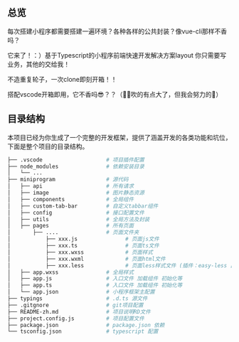 ## 总览
每次搭建小程序都需要搭建一遍环境？各种各样的公共封装？像vue-cli那样不香吗？

它来了！：）基于Typescript的小程序前端快速开发解决方案layout 你只需要写业务，其他的交给我！

不造重复轮子，一次clone即刻开箱！！

搭配vscode开箱即用，它不香吗😎？？（🐂🍺吹的有点大了，但我会努力的💪）

## 目录结构

本项目已经为你生成了一个完整的开发框架，提供了涵盖开发的各类功能和坑位，下面是整个项目的目录结构。

```bash
├── .vscode                    # 项目插件配置
├── node_modules               # 依赖安装目录
│   └── ...             
├── miniprogram                # 源代码
│   ├── api                    # 所有请求
│   ├── image                  # 图片静态资源
│   ├── components             # 全局组件
│   ├── custom-tab-bar         # 自定义tabbar组件
│   ├── config                 # 接口配置文件
│   ├── utils                  # 全局方法及封装
│   ├── pages                  # 所有页面
│       ├── ....               # 页面文件夹
│           ├── xxx.js               # 页面js文件
│           ├── xxx.ts               # 页面ts文件
│           ├── xxx.wxss             # 页面样式
│           ├── xxx.wxml             # 页面html文件
│           ├── xxx.less             # 页面less样式文件 (插件：easy-less 自动编译成 .wxss)
│   ├── app.wxss               # 全局样式
│   ├── app.js                 # 入口文件 加载组件 初始化等
│   ├── app.ts                 # 入口文件 加载组件 初始化等
│   └── app.json               # 小程序框架主配置
├── typings                    # .d.ts 源文件
├── .gitgnore                  # git项目配置
├── README-zh.md               # 项目说明RD文件
├── project.config.js          # 项目配置文件
├── package.json               # package.json 依赖
└── tsconfig.json              # typescript 配置
```
